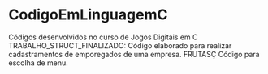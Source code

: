# CodigoEmLinguagemC
Códigos desenvolvidos no curso de Jogos Digitais em C
TRABALHO_STRUCT_FINALIZADO: Código elaborado para realizar cadastramentos de emporegados de uma empresa.
FRUTASÇ Código para escolha de menu.
